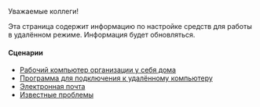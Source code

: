 Уважаемые коллеги!

Эта страница содержит информацию по настройке средств для работы в удалённом режиме. Информация будет обновляться.

#### Сценарии

- [Рабочий компьютер организации у себя дома](01.md)
- [Программа для подключения к удалённому компьютеру](02.md)
- [Электронная почта](03.md)
- [Известные проблемы](99.md)
